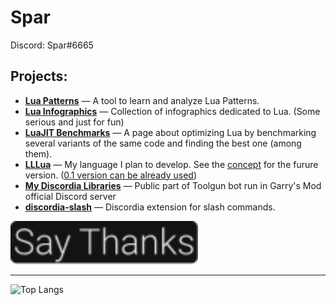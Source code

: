 # Spar

Discord: Spar#6665

Projects:
-
- **[Lua Patterns](https://gitspartv.github.io/lua-patterns/)** — A tool to learn and analyze Lua Patterns.
- **[Lua Infographics](https://github.com/GitSparTV/lua-infographics)** — Collection of infographics dedicated to Lua. (Some serious and just for fun)
- **[LuaJIT Benchmarks](https://gitspartv.github.io/LuaJIT-Benchmarks/)** — A page about optimizing Lua by benchmarking several variants of the same code and finding the best one (among them).
- **[LLLua](https://github.com/GitSparTV/LLLua/)** — My language I plan to develop. See the [concept](https://github.com/GitSparTV/LLLua/blob/master/CONCEPT.md) for the furure version. ([0.1 version can be already used](https://github.com/GitSparTV/LLLua/tree/master/0.1))
- **[My Discordia Libraries](https://github.com/GitSparTV/gg.gmod-bot-public)** — Public part of Toolgun bot run in Garry's Mod official Discord server
- **[discordia-slash](https://github.com/GitSparTV/discordia-slash/tree/master)** — Discordia extension for slash commands.

[<img src="https://raw.githubusercontent.com/GitSparTV/GitSparTV/681727efe146af9a4f3042c121072d0e60bd3e95/saythanks.svg" width="300">](https://gitspartv.github.io/GitSparTV/saythanks.html)

---

![Top Langs](https://github-readme-stats.vercel.app/api/top-langs/?username=GitSparTV&layout=compact)
